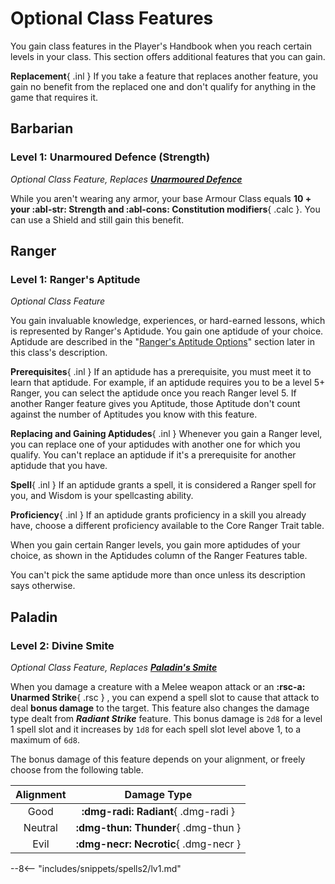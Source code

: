 # Optional Class Features

You gain class features in the Player's Handbook when you reach certain levels in your class. This section offers additional features that you can gain.

**Replacement**{ .inl } If you take a feature that replaces another feature, you gain no benefit from the replaced one and don't qualify for anything in the game that requires it. 

## Barbarian

### Level 1: Unarmoured Defence (Strength)

<!-- --8<-- [start:opt-barb-unarmoured-defence] -->


_Optional Class Feature, Replaces **[Unarmoured Defence]**_

While you aren't wearing any armor, your base Armour Class equals **10 + your :abl-str: Strength and :abl-cons: Constitution modifiers**{ .calc }. You can use a Shield and still gain this benefit.

<!-- --8<-- [end:opt-barb-unarmoured-defence] -->

[Unarmoured Defence]: ./barbarian/index.md#level-1-unarmoured-defence

## Ranger

### Level 1: Ranger's Aptitude

<!-- --8<-- [start:opt-rng-aptitude] -->

*Optional Class Feature*

You gain invaluable knowledge, experiences, or hard-earned lessons, which is represented by Ranger's Aptidude. You gain one aptidude of your choice. Aptidude are described in the "[Ranger's Aptitude Options]" section later in this class's description.

**Prerequisites**{ .inl } If an aptidude has a prerequisite, you must meet it to learn that aptidude. For example, if an aptidude requires you to be a level 5+ Ranger, you can select the aptidude once you reach Ranger level 5. If another Ranger feature gives you Aptitude, those Aptitude don't count against the number of Aptitudes you know with this feature.

**Replacing and Gaining Aptidudes**{ .inl } Whenever you gain a Ranger level, you can replace one of your aptidudes with another one for which you qualify. You can't replace an aptidude if it's a prerequisite for another aptidude that you have.

**Spell**{ .inl } If an aptidude grants a spell, it is considered a Ranger spell for you, and Wisdom is your spellcasting ability.

**Proficiency**{ .inl } If an aptidude grants proficiency in a skill you already have, choose a different proficiency available to the Core Ranger Trait table.

When you gain certain Ranger levels, you gain more aptidudes of your choice, as shown in the Aptidudes column of the Ranger Features table.

You can't pick the same aptidude more than once unless its description says otherwise.

[Ranger's Aptitude Options]: ../../option/class-options/ranger-aptitude.md

<!-- --8<-- [end:opt-rng-aptitude] -->

## Paladin

### Level 2: Divine Smite

<!-- --8<-- [start:opt-pal-smite] -->

_Optional Class Feature, Replaces **[Paladin's Smite]**_

When you damage a creature with a Melee weapon attack or an **:rsc-a: Unarmed Strike**{ .rsc } , you can expend a spell slot to cause that attack to deal **bonus damage** to the target. This feature also changes the damage type dealt from _**Radiant Strike**_ feature. This bonus damage is `2d8` for a level 1 spell slot and it increases by `1d8` for each spell slot level above 1, to a maximum of `6d8`.

The bonus damage of this feature depends on your alignment, or freely choose from the following table.

| Alignment | Damage Type |
|:-:|:-:|
| Good | **:dmg-radi: Radiant**{ .dmg-radi } |
| Neutral | **:dmg-thun: Thunder**{ .dmg-thun } |
| Evil | **:dmg-necr: Necrotic**{ .dmg-necr } |

--8<-- "includes/snippets/spells2/lv1.md" 

<!-- --8<-- [end:opt-pal-smite] -->

[Paladin's Smite]: ../paladin/index.md#level-2-paladins-smite


